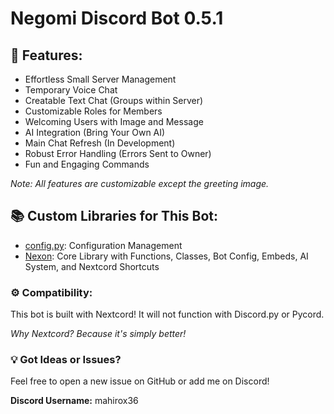 # Negomi Discord Bot 0.5.1

## 🚀 Features:

- Effortless Small Server Management
- Temporary Voice Chat
- Creatable Text Chat (Groups within Server)
- Customizable Roles for Members
- Welcoming Users with Image and Message
- AI Integration (Bring Your Own AI)
- Main Chat Refresh (In Development)
- Robust Error Handling (Errors Sent to Owner)
- Fun and Engaging Commands

*Note: All features are customizable except the greeting image.*

## 📚 Custom Libraries for This Bot:

- [config.py](https://github.com/mahirox36/Negomi/blob/main/modules/config.py): Configuration Management
- [Nexon](https://github.com/mahirox36/Negomi/blob/main/modules/Nexon/): Core Library with Functions, Classes, Bot Config, Embeds, AI System, and Nextcord Shortcuts

### ⚙️ Compatibility:

This bot is built with Nextcord! It will not function with Discord.py or Pycord.

*Why Nextcord? Because it's simply better!*

### 💡 Got Ideas or Issues?

Feel free to open a new issue on GitHub or add me on Discord!

**Discord Username:** mahirox36
